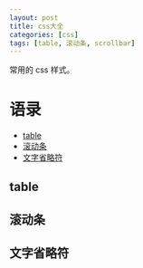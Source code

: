 ```yaml
---
layout: post
title: css大全
categories: [css]
tags: [table, 滚动条, scrollbar]
---
```


常用的 css 样式。

# 语录

+ [table](#table)
+ [滚动条](#滚动条)
+ [文字省略符](#文字省略符)




## table







## 滚动条






## 文字省略符